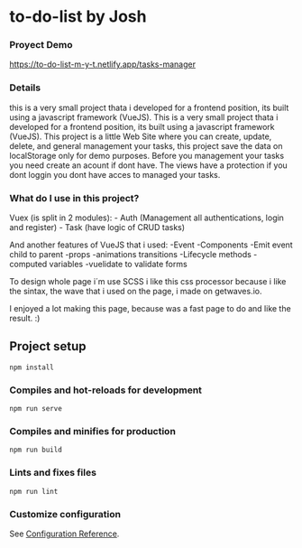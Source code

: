 # to-do-list by Josh

### Proyect Demo

https://to-do-list-m-y-t.netlify.app/tasks-manager

### Details

this is a very small project thata i developed for a frontend position, its built using a javascript framework (VueJS). This is a very small project thata i developed for a frontend position, its built using a javascript framework (VueJS). This project is a little Web Site where you can create, update, delete, and general management your tasks, this project save the data on localStorage only for demo purposes. Before you management your tasks you need create an acount if dont have. The views have a protection if you dont loggin you dont have acces to managed your tasks.

### What do I use in this project?

Vuex (is split in 2 modules): 
    - Auth (Management all authentications, login and register)
    - Task (have logic of CRUD tasks)

And another features of VueJS that i used:
    -Event
    -Components
    -Emit event child to parent
    -props
    -animations transitions
    -Lifecycle methods
    -computed variables
    -vuelidate to validate forms

To design whole page i´m use SCSS i like this css processor because i like the sintax, the wave that i used on the page, i made on getwaves.io.

I enjoyed a lot making this page, because was a fast page to do and like the result. :)
## Project setup
```
npm install
```

### Compiles and hot-reloads for development
```
npm run serve
```

### Compiles and minifies for production
```
npm run build
```

### Lints and fixes files
```
npm run lint
```

### Customize configuration
See [Configuration Reference](https://cli.vuejs.org/config/).
